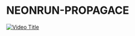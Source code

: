 # NEONRUN-PROPAGACE
[![Video Title](https://img.youtube.com/vi/SDnorKyKcVY/0.jpg)](https://youtu.be/SDnorKyKcVY)
